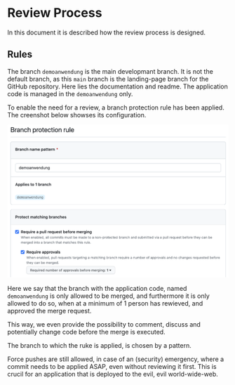 # Review Process

In this document it is described how the review process is designed.

## Rules

The branch `demoanwendung` is the main developmant branch. It is not the default branch, as this `main` branch is the landing-page branch for the GitHub repository. Here lies the documentation and readme. The application code is managed in the `demoanwendung` only.

To enable the need for a review, a branch protection rule has been applied. The creenshot below showses its configuration.

![Alt text](/images/r/image.png)

Here we say that the branch with the application code, named `demoanwendung` is only allowed to be merged, and furthermore it is only allowed to do so, when at a minimum of 1 person has rewieved, and approved the merge request.

This way, we even provide the possibility to comment, discuss and potentially change code before the merge is executed.

The branch to which the ruke is applied, is chosen by a pattern.

Force pushes are still allowed, in case of an (security) emergency, where a commit needs to be applied ASAP, even without reviewing it first. This is crucil for an application that is deployed to the evil, evil world-wide-web.